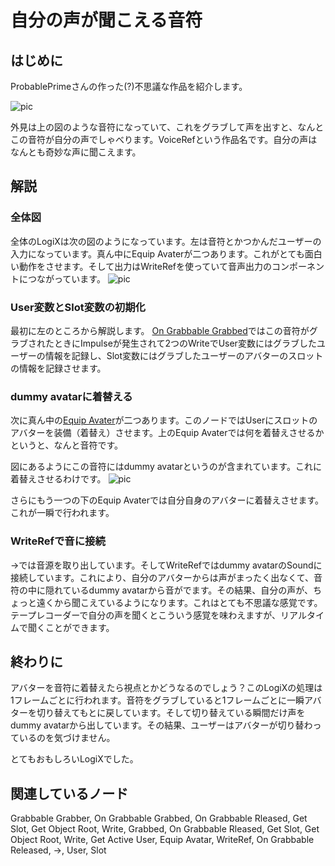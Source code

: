 <!-- NeosVR Techbook-->

# 自分の声が聞こえる音符

## はじめに

ProbablePrimeさんの作った(?)不思議な作品を紹介します。

![pic](https://pbs.twimg.com/media/EUWwVTdUMAEc-lV?format=jpg&name=thumb "pic")

外見は上の図のような音符になっていて、これをグラブして声を出すと、なんとこの音符が自分の声でしゃべります。VoiceRefという作品名です。自分の声はなんとも奇妙な声に聞こえます。


## 解説

### 全体図
全体のLogiXは次の図のようになっています。左は音符とかつかんだユーザーの入力になっています。真ん中にEquip Avaterが二つあります。これがとても面白い動作をさせます。そして出力はWriteRefを使っていて音声出力のコンポーネントにつながっています。
![pic](https://pbs.twimg.com/media/EUWwVTgUMAAgn1T?format=jpg&name=large "pic")


### User変数とSlot変数の初期化

最初に左のところから解説します。
[On Grabbable Grabbed](https://neosvrjp.memo.wiki/d/On%20Grabbable%20Grabbed)ではこの音符がグラブされたときにImpulseが発生されて2つのWriteでUser変数にはグラブしたユーザーの情報を記録し、Slot変数にはグラブしたユーザーのアバターのスロットの情報を記録させます。

### dummy avatarに着替える

次に真ん中の[Equip Avater](https://neosvrjp.memo.wiki/d/Equip%20Avatar)が二つあります。このノードではUserにスロットのアバターを装備（着替え）させます。上のEquip Avaterでは何を着替えさせるかというと、なんと音符です。

図にあるようにこの音符にはdummy avatarというのが含まれています。これに着替えさせるわけです。
![pic](https://pbs.twimg.com/media/EUWwVTeUcAIj582?format=jpg&name=large "pic")

さらにもう一つの下のEquip Avaterでは自分自身のアバターに着替えさせます。これが一瞬で行われます。

### WriteRefで音に接続

->では音源を取り出しています。そしてWriteRefではdummy avatarのSoundに接続しています。これにより、自分のアバターからは声がまったく出なくて、音符の中に隠れているdummy avatarから音がでます。その結果、自分の声が、ちょっと遠くから聞こえているようになります。これはとても不思議な感覚です。テープレコーダーで自分の声を聞くとこういう感覚を味わえますが、リアルタイムで聞くことができます。

## 終わりに

アバターを音符に着替えたら視点とかどうなるのでしょう？このLogiXの処理は1フレームごとに行われます。音符をグラブしていると1フレームごとに一瞬アバターを切り替えてもとに戻しています。そして切り替えている瞬間だけ声をdummy avatarから出しています。その結果、ユーザーはアバターが切り替わっているのを気づけません。

とてもおもしろいLogiXでした。

## 関連しているノード
Grabbable Grabber, On Grabbable Grabbed, On Grabbable Rleased, Get Slot, Get Object Root, Write, Grabbed, On Grabbable Rleased, Get Slot, Get Object Root, Write, Get Active User, Equip Avatar, WriteRef, On Grabbable Released, ->, User, Slot

